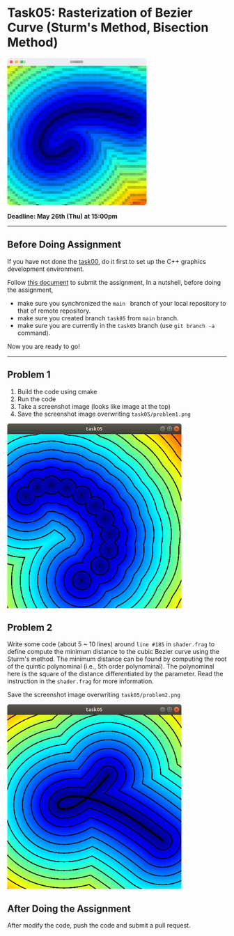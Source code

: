 # Task05: Rasterization of Bezier Curve (Sturm's Method, Bisection Method)

![preview](preview.png)

**Deadline: May 26th (Thu) at 15:00pm**

----

## Before Doing Assignment

If you have not done the [task00](../task00), do it first to set up the C++ graphics development environment.

Follow [this document](../doc/submit.md) to submit the assignment, In a nutshell, before doing the assignment,  
- make sure you synchronized the `main ` branch of your local repository  to that of remote repository.
- make sure you created branch `task05` from `main` branch.
- make sure you are currently in the `task05` branch (use `git branch -a` command).

Now you are ready to go!

---

## Problem 1

1. Build the code using cmake
2. Run the code
3. Take a screenshot image (looks like image at the top)
4. Save the screenshot image overwriting `task05/problem1.png`

<img src="problem1.png" width="400">


## Problem 2

Write some code (about 5 ~ 10  lines) around `line #185` in `shader.frag`  to define compute the minimum distance to the cubic Bezier curve using the Sturm's method. The minimum distance can be found by computing the root of the quintic polynominal (i.e., 5th order polynominal). The polynominal here is the square of the distance differentiated by the parameter. Read the instruction in the `shader.frag` for more information. 

Save the screenshot image overwriting `task05/problem2.png`

<img src="problem2.png" width="400">


## After Doing the Assignment

After modify the code, push the code and submit a pull request. 
